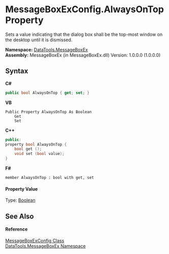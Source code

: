 # MessageBoxExConfig.AlwaysOnTop Property 
 

Sets a value indicating that the dialog box shall be the top-most window on the desktop until it is dismissed.

**Namespace:**&nbsp;<a href="2e83881a-7861-f510-1d85-b20875f0dcb4">DataTools.MessageBoxEx</a><br />**Assembly:**&nbsp;MessageBoxEx (in MessageBoxEx.dll) Version: 1.0.0.0 (1.0.0.0)

## Syntax

**C#**<br />
``` C#
public bool AlwaysOnTop { get; set; }
```

**VB**<br />
``` VB
Public Property AlwaysOnTop As Boolean
	Get
	Set
```

**C++**<br />
``` C++
public:
property bool AlwaysOnTop {
	bool get ();
	void set (bool value);
}
```

**F#**<br />
``` F#
member AlwaysOnTop : bool with get, set

```


#### Property Value
Type: <a href="https://docs.microsoft.com/dotnet/api/system.boolean" target="_blank">Boolean</a>

## See Also


#### Reference
<a href="2f56be27-1561-f717-5087-e77eacd7a3d1">MessageBoxExConfig Class</a><br /><a href="2e83881a-7861-f510-1d85-b20875f0dcb4">DataTools.MessageBoxEx Namespace</a><br />
